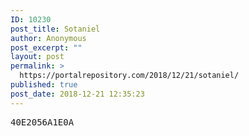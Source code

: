 ```yaml
---
ID: 10230
post_title: Sotaniel
author: Anonymous
post_excerpt: ""
layout: post
permalink: >
  https://portalrepository.com/2018/12/21/sotaniel/
published: true
post_date: 2018-12-21 12:35:23
---
```

<pre>40E2056A1E0A</pre>